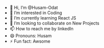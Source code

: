 - 👋 Hi, I’m @Husam-Odat
- 👀 I’m interested in Coding
- 🌱 I’m currently learning React JS
- 💞️ I’m looking to collaborate on New Projects
- 📫 How to reach me by linkedIn
- 😄 Pronouns: Husam
- ⚡ Fun fact: Awsome

<!---
Husam-Odat/Husam-Odat is a ✨ special ✨ repository because its `README.md` (this file) appears on your GitHub profile.
You can click the Preview link to take a look at your changes.
--->
